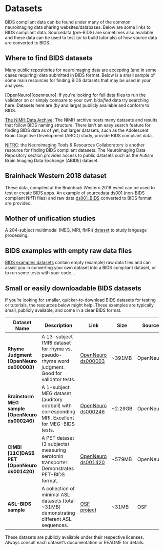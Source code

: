 # Datasets
BIDS compliant data can be found under many of the common neuroimaging data sharing
websites/databases. Below are some links to BIDS compliant data. Sourcedata (pre-BIDS)
are sometimes also available and these data can be used to test (or to build tutorials)
of how source data are converted to BIDS.

## Where to find BIDS datasets
Many public repositories for neuroimaging data are accepting (and in some cases requiring)
data submitted in BIDS format. Below is a small sample of some main resources for finding
BIDS datasets that may be used in your analyses.

[OpenNeuro][openneuro]:
If you're looking for full data files to run the validator on or simply compare to your
own _bidsified_ data try searching here. Datasets here are (by and large) publicly available and conform to BIDS.

[The NIMH Data Archive](https://nda.nih.gov/): The NIMH archive hosts many datasets and results
that follow BIDS naming structure. There isn't an easy search feature for finding BIDS data as of
yet, but larger datasets, such as the Adolescent Brain Cognitive Development (ABCD) study, provide
BIDS compliant data.

[NITRC](https://www.nitrc.org/xnat/index.php): the Neuroimaging Tools & Resources Collaboratory is another
resource for finding BIDS compliant datasets. The Neuroimaging Data Repository section provides
access to public datasets such as the Autism Brain Imaging Data Exchange (ABIDE) dataset.

## Brainhack Western 2018 dataset
These data, compiled at the Brainhack Western 2018 event can be used to test or create BIDS
apps. An example of sourcedata
[ds001](https://drive.google.com/drive/folders/15GiGHqit0gFFblOUuL2hSoWEJVw6q1M5)
(non-BIDS compliant NIfTi files) and raw data
[ds001_BIDS](https://drive.google.com/drive/folders/1A3TbarHbtXqx7FfW0UbWWuY1GflF3630) converted
to BIDS format are provided.

## Mother of unification studies

A 204-subject multimodal (MEG, MRI, fMRI) [dataset](https://doi.org/10.34973/37n0-yc51) to study language processing.

## BIDS examples with empty raw data files

[BIDS examples datasets](./examples.md) contain empty (example) raw data files
and can assist you in converting your own dataset into a BIDS compliant dataset,
or to run some tests with your code...

## Small or easily downloadable BIDS datasets

If you’re looking for smaller, quicker-to-download BIDS datasets for testing or tutorials, the resources below might help. These examples are typically small, publicly available, and come in a clear BIDS format.

| Dataset Name                                                | Description                                                                                     | Link                                                       | Size    | Source     |
| ----------------------------------------------------------- | ------------------------------------------------------------------------------------------------| ---------------------------------------------------------- | --------| ---------- |
| **Rhyme Judgment (OpenNeuro ds000003)**                    | A 13-subject fMRI dataset for rhyme vs. pseudo-rhyme word judgment. Good for validator tests.   | [OpenNeuro ds000003](https://openneuro.org/datasets/ds000003)  | ~391MB  | OpenNeuro  |
| **Brainstorm MEG sample (OpenNeuro ds000246)**             | A 1-subject MEG dataset (auditory oddball) with corresponding MRI. Excellent for MEG-BIDS tests.| [OpenNeuro ds000246](https://openneuro.org/datasets/ds000246)  | ~2.29GB  | OpenNeuro  |
| **CIMBI [11C]DASB PET (OpenNeuro ds001420)**               | A PET dataset (2 subjects) measuring serotonin transporter. Demonstrates PET-BIDS format. | [OpenNeuro ds001420](https://openneuro.org/datasets/ds001420)  | ~579MB  | OpenNeuro  |
| **ASL-BIDS sample**                                        | A collection of minimal ASL datasets (total ~31MB) demonstrating different ASL sequences.       | [OSF project](https://osf.io/3npsa/)                      | ~31MB   | OSF        |

These datasets are publicly available under their respective licenses. Always consult each dataset’s documentation or README for details.